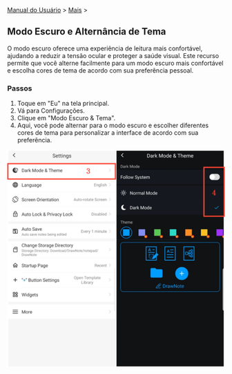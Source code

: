 [Manual do Usuário](/dragonnest/drawnote/manual/pt) > [Mais](/dragonnest/drawnote/manual/pt/more) >

Modo Escuro e Alternância de Tema
---
O modo escuro oferece uma experiência de leitura mais confortável, ajudando a reduzir a tensão ocular e proteger a saúde visual. Este recurso permite que você alterne facilmente para um modo escuro mais confortável e escolha cores de tema de acordo com sua preferência pessoal.

### Passos
1. Toque em "Eu" na tela principal.
2. Vá para Configurações.
3. Clique em "Modo Escuro & Tema".
4. Aqui, você pode alternar para o modo escuro e escolher diferentes cores de tema para personalizar a interface de acordo com sua preferência.

![](imgs/dark_mode_theme2.png)